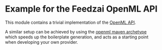 # Example for the Feedzai OpenML API

This module contains a trivial implementation of the [OpenML API](https://github.com/feedzai/feedzai-openml/tree/master/openml-api).

A similar setup can be achieved by using the [openml maven archetype](https://github.com/feedzai/feedzai-openml/blob/master/README.md#maven-archetype) which speeds up the boilerplate generation, and acts as a starting point when developing your own provider.
